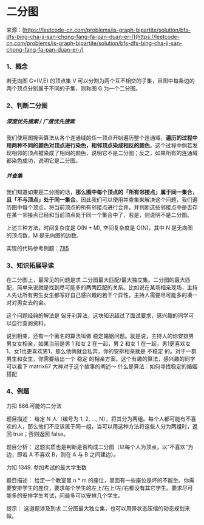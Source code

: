 # 二分图

来源：[https://leetcode-cn.com/problems/is-graph-bipartite/solution/bfs-dfs-bing-cha-ji-san-chong-fang-fa-pan-duan-er-/](https://leetcode-cn.com/problems/is-graph-bipartite/solution/bfs-dfs-bing-cha-ji-san-chong-fang-fa-pan-duan-er-/)

### 1、概念

若无向图 G=(V,E) 的顶点集 V 可以分割为两个互不相交的子集，且图中每条边的两个顶点分别属于不同的子集，则称图 G 为一个二分图。

### 2、判断二分图

##### 深度优先搜索 / 广度优先搜索

我们使用图搜索算法从各个连通域的任一顶点开始遍历整个连通域，**遍历的过程中用两种不同的颜色对顶点进行染色，相邻顶点染成相反的颜色**。这个过程中倘若发现相邻的顶点被染成了相同的颜色，说明它不是二分图；反之，如果所有的连通域都染色成功，说明它是二分图。

##### 并查集

我们知道如果是二分图的话，**那么图中每个顶点的「所有邻接点」属于同一集合，且「不与顶点」处于同一集合**。因此我们可以使用并查集来解决这个问题，我们遍历图中每个顶点，将当前顶点的所有邻接点进行合并，并判断这些邻接点中是否存在某一邻接点已经和当前顶点处于同一个集合中了，若是，则说明不是二分图。

上述三种方法，时间复杂度是 O(N + M), 空间复杂度是 O(N)，其中 N 是无向图的顶点数，M 是无向图的边数。

实现的代码参考例题：[785](./例题-高级算法/785-[二分图]-判断二分图.md)

### 3、知识拓展导读

在二分图上，最常见的问题是求 二分图最大匹配/最大独立集。二分图的最大匹配，简单来说就是找到尽可能多的两两匹配的关系。比如说在某场相亲现场，主持人先让所有男生女生都写好自己感兴趣的若干个异性，主持人需要尽可能多的凑一对对男女去约会。

这个问题经典的解法是 匈牙利算法，这块知识超过了面试要求，感兴趣的同学可以自行查阅资料。

说到相亲，还有一个著名的算法叫做 稳定婚姻问题。就是说，主持人的你安排男男女女相亲，如果当前是男 1 和女 2 在一起，男 2 和女 1 在一起，男1更喜欢女1，女1也更喜欢男1，那么他俩就会私奔，你的安排相亲就是 不稳定 的。对于一群男生和女生，你需要给出一个 稳定 的相亲方案。这个有趣的算法，感兴趣的同学可以看下 matrix67 大神对于这个故事的阐述～
什么是算法：如何寻找稳定的婚姻搭配

### 4、例题

力扣 886.可能的二分法

题目描述： 给定 N 人（编号为 1, 2, ..., N），将其分为两组。每个人都可能有不喜欢的人，那么他们不应该属于同一组，当可以用这种方法将这些人分为两组时，返回 true；否则返回 false。

题目分析： 这题实质也是判断是否构成二分图（以每个人为顶点，以“不喜欢”为边，即若 A 不喜欢 B，则在 A 与 B 之间建边）。

力扣 1349. 参加考试的最大学生数

题目描述： 给定一个教室里 n * m 的座位，里面有一些座位是坏的不能坐。你需要安排学生的座位，要求每个学生的左上/右上/左/右都没有其它学生。要求尽可能多的安排学生考试，问最多可以安排几个学生。

提示： 这道题涉及到求 二分图最大独立集，也可以用带状态压缩的动态规划来做。
